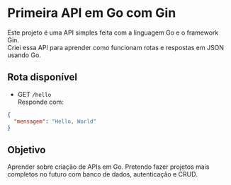 # Primeira API em Go com Gin

Este projeto é uma API simples feita com a linguagem Go e o framework Gin.  
Criei essa API para aprender como funcionam rotas e respostas em JSON usando Go.

## Rota disponível

- GET `/hello`  
  Responde com:

```json
{
  "mensagem": "Hello, World"
}
```

## Objetivo

Aprender sobre criação de APIs em Go.
Pretendo fazer projetos mais completos no futuro com banco de dados, autenticação e CRUD.
